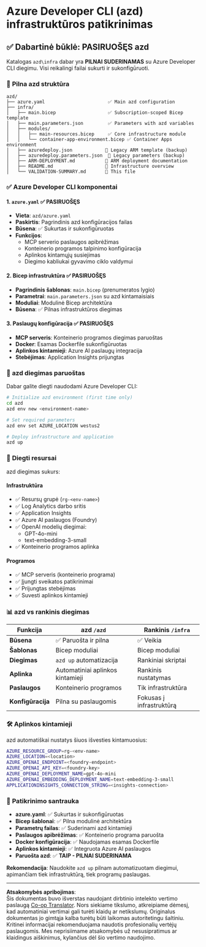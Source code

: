 <!--
CO_OP_TRANSLATOR_METADATA:
{
  "original_hash": "20ed201aa472e9936f4e0c5144626011",
  "translation_date": "2025-09-30T13:01:39+00:00",
  "source_file": "azd/infra/VALIDATION-SUMMARY.md",
  "language_code": "lt"
}
-->
# Azure Developer CLI (azd) infrastruktūros patikrinimas

## ✅ **Dabartinė būklė: PASIRUOŠĘS azd**

Katalogas `azd\infra` dabar yra **PILNAI SUDERINAMAS** su Azure Developer CLI diegimu. Visi reikalingi failai sukurti ir sukonfigūruoti.

### 📁 **Pilna azd struktūra**
```
azd/
├── azure.yaml                       ✅ Main azd configuration
├── infra/
│   ├── main.bicep                   ✅ Subscription-scoped Bicep template
│   ├── main.parameters.json         ✅ Parameters with azd variables
│   ├── modules/
│   │   ├── main-resources.bicep     ✅ Core infrastructure module
│   │   └── container-app-environment.bicep ✅ Container Apps environment
│   ├── azuredeploy.json            📄 Legacy ARM template (backup)
│   ├── azuredeploy.parameters.json  📄 Legacy parameters (backup)
│   ├── ARM-DEPLOYMENT.md           📄 ARM deployment documentation
│   ├── README.md                   📄 Infrastructure overview
│   └── VALIDATION-SUMMARY.md       📝 This file
```

### ✅ **Azure Developer CLI komponentai**

#### 1. `azure.yaml` ✅ **PASIRUOŠĘS**
- **Vieta**: `azd/azure.yaml`
- **Paskirtis**: Pagrindinis azd konfigūracijos failas
- **Būsena**: ✅ Sukurtas ir sukonfigūruotas
- **Funkcijos**:
  - MCP serverio paslaugos apibrėžimas
  - Konteinerio programos talpinimo konfigūracija
  - Aplinkos kintamųjų susiejimas
  - Diegimo kabliukai gyvavimo ciklo valdymui

#### 2. **Bicep infrastruktūra** ✅ **PASIRUOŠĘS**
- **Pagrindinis šablonas**: `main.bicep` (prenumeratos lygio)
- **Parametrai**: `main.parameters.json` su azd kintamaisiais
- **Moduliai**: Modulinė Bicep architektūra
- **Būsena**: ✅ Pilnas infrastruktūros diegimas

#### 3. **Paslaugų konfigūracija** ✅ **PASIRUOŠĘS**
- **MCP serveris**: Konteinerio programos diegimas paruoštas
- **Docker**: Esamas Dockerfile sukonfigūruotas
- **Aplinkos kintamieji**: Azure AI paslaugų integracija
- **Stebėjimas**: Application Insights prijungtas

### 🚀 **azd diegimas paruoštas**

Dabar galite diegti naudodami Azure Developer CLI:

```bash
# Initialize azd environment (first time only)
cd azd
azd env new <environment-name>

# Set required parameters
azd env set AZURE_LOCATION westus2

# Deploy infrastructure and application
azd up
```

### 🎯 **Diegti resursai**

azd diegimas sukurs:

#### **Infrastruktūra** 
- ✅ Resursų grupė (`rg-<env-name>`)
- ✅ Log Analytics darbo sritis
- ✅ Application Insights
- ✅ Azure AI paslaugos (Foundry)
- ✅ OpenAI modelių diegimai:
  - GPT-4o-mini
  - text-embedding-3-small
- ✅ Konteinerio programos aplinka

#### **Programos**
- ✅ MCP serveris (konteinerio programa)
- ✅ Įjungti sveikatos patikrinimai
- ✅ Prijungtas stebėjimas
- ✅ Suvesti aplinkos kintamieji

### 📊 **azd vs rankinis diegimas**

| Funkcija | azd `/azd` | Rankinis `/infra` |
|----------|------------|-------------------|
| **Būsena** | ✅ Paruošta ir pilna | ✅ Veikia |
| **Šablonas** | Bicep moduliai | Bicep moduliai |
| **Diegimas** | `azd up` automatizacija | Rankiniai skriptai |
| **Aplinka** | Automatiniai aplinkos kintamieji | Rankinis nustatymas |
| **Paslaugos** | Konteinerio programos | Tik infrastruktūra |
| **Konfigūracija** | Pilna su paslaugomis | Fokusas į infrastruktūrą |

### 🛠️ **Aplinkos kintamieji**

azd automatiškai nustatys šiuos išvesties kintamuosius:

```bash
AZURE_RESOURCE_GROUP=rg-<env-name>
AZURE_LOCATION=<location>
AZURE_OPENAI_ENDPOINT=<foundry-endpoint>
AZURE_OPENAI_API_KEY=<foundry-key>
AZURE_OPENAI_DEPLOYMENT_NAME=gpt-4o-mini
AZURE_OPENAI_EMBEDDING_DEPLOYMENT_NAME=text-embedding-3-small
APPLICATIONINSIGHTS_CONNECTION_STRING=<insights-connection>
```

### 🚨 **Patikrinimo santrauka**

- **azure.yaml**: ✅ Sukurtas ir sukonfigūruotas
- **Bicep šablonai**: ✅ Pilna modulinė architektūra
- **Parametrų failas**: ✅ Suderinami azd kintamieji
- **Paslaugos apibrėžimas**: ✅ Konteinerio programa paruošta
- **Docker konfigūracija**: ✅ Naudojamas esamas Dockerfile
- **Aplinkos kintamieji**: ✅ Integruota Azure AI paslaugos
- **Paruošta azd**: ✅ **TAIP - PILNAI SUDERINAMA**

**Rekomendacija**: Naudokite `azd up` pilnam automatizuotam diegimui, apimančiam tiek infrastruktūrą, tiek programų paslaugas.

---

**Atsakomybės apribojimas**:  
Šis dokumentas buvo išverstas naudojant dirbtinio intelekto vertimo paslaugą [Co-op Translator](https://github.com/Azure/co-op-translator). Nors siekiame tikslumo, atkreipiame dėmesį, kad automatiniai vertimai gali turėti klaidų ar netikslumų. Originalus dokumentas jo gimtąja kalba turėtų būti laikomas autoritetingu šaltiniu. Kritinei informacijai rekomenduojama naudotis profesionalių vertėjų paslaugomis. Mes neprisiimame atsakomybės už nesusipratimus ar klaidingus aiškinimus, kylančius dėl šio vertimo naudojimo.